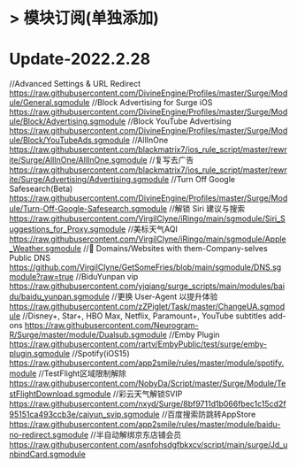 # > 模块订阅(单独添加)
# Update-2022.2.28

//Advanced Settings & URL Redirect
https://raw.githubusercontent.com/DivineEngine/Profiles/master/Surge/Module/General.sgmodule
//Block Advertising for Surge iOS
https://raw.githubusercontent.com/DivineEngine/Profiles/master/Surge/Module/Block/Advertising.sgmodule
//Block YouTube Advertising
https://raw.githubusercontent.com/DivineEngine/Profiles/master/Surge/Module/Block/YouTubeAds.sgmodule
//AllInOne
https://raw.githubusercontent.com/blackmatrix7/ios_rule_script/master/rewrite/Surge/AllInOne/AllInOne.sgmodule
//复写去广告
https://raw.githubusercontent.com/blackmatrix7/ios_rule_script/master/rewrite/Surge/Advertising/Advertising.sgmodule
//Turn Off Google Safesearch(Beta)
https://raw.githubusercontent.com/DivineEngine/Profiles/master/Surge/Module/Turn-Off-Google-Safesearch.sgmodule
//解锁 Siri 建议与搜索
https://raw.githubusercontent.com/VirgilClyne/iRingo/main/sgmodule/Siri_Suggestions_for_Proxy.sgmodule
//美标天气AQI
https://raw.githubusercontent.com/VirgilClyne/iRingo/main/sgmodule/Apple_Weather.sgmodule
//🍟 Domains/Websites with them-Company-selves Public DNS
https://github.com/VirgilClyne/GetSomeFries/blob/main/sgmodule/DNS.sgmodule?raw=true
//BiduYunpan vip
https://raw.githubusercontent.com/yjqiang/surge_scripts/main/modules/baidu/baidu_yunpan.sgmodule
//更换 User-Agent 以提升体验
https://raw.githubusercontent.com/zZPiglet/Task/master/ChangeUA.sgmodule
//Disney+, Star+, HBO Max, Netflix, Paramount+, YouTube subtitles add-ons
https://raw.githubusercontent.com/Neurogram-R/Surge/master/module/Dualsub.sgmodule
//Emby Plugin
https://raw.githubusercontent.com/rartv/EmbyPublic/test/surge/emby-plugin.sgmodule
//Spotify(iOS15)
https://raw.githubusercontent.com/app2smile/rules/master/module/spotify.module
//TestFlight区域限制解除
https://raw.githubusercontent.com/NobyDa/Script/master/Surge/Module/TestFlightDownload.sgmodule
//彩云天气解锁SVIP
https://raw.githubusercontent.com/nxyd/Surge/8bf9711d1b066fbec1c15cd2f95151ca493ccb3e/caiyun_svip.sgmodule
//百度搜索防跳转AppStore
https://raw.githubusercontent.com/app2smile/rules/master/module/baidu-no-redirect.sgmodule
//半自动解绑京东店铺会员
https://raw.githubusercontent.com/asnfohsdgfbkxcv/script/main/surge/Jd_unbindCard.sgmodule
